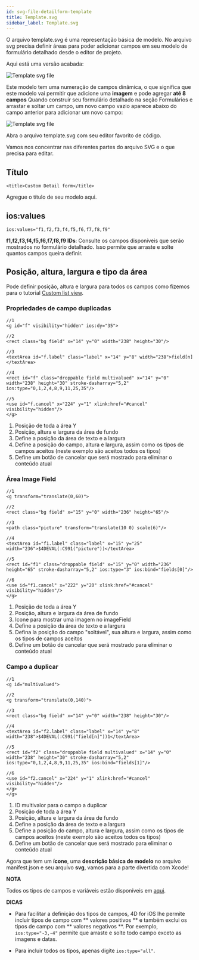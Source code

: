 ```yaml
---
id: svg-file-detailform-template
title: Template.svg
sidebar_label: Template.svg
---
```


O arquivo template.svg é uma representação básica de modelo. No arquivo svg precisa definir áreas para poder adicionar campos em seu modelo de formulário detalhado desde o editor de projeto.

Aqui está uma versão acabada:

![Template svg file](assets/en/custom-detailform/detailform-template-svg-file.png)

Este modelo tem uma numeração de campos dinâmica, o que significa que este modelo vai permitir que adicione uma **imagem** e pode agregar **até 8 campos** Quando construir seu formulário detalhado na seção Formulários e arrastar e soltar um campo, um novo campo vazio aparece abaixo do campo anterior para adicionar um novo campo:

![Template svg file](assets/en/custom-detailform/detailform-dynamic-field-number.png)

Abra o arquivo template.svg com seu editor favorito de código.

Vamos nos concentrar nas diferentes partes do arquivo SVG e o que precisa para editar.

## Título

    <title>Custom Detail form</title>
    

Agregue o título de seu modelo aqui.

## ios:values

    ios:values="f1,f2,f3,f4,f5,f6,f7,f8,f9"
    

**f1,f2,f3,f4,f5,f6,f7,f8,f9 IDs**: Consulte os campos disponíveis que serão mostrados no formulário detalhado. Isso permite que arraste e solte quantos campos queira definir.

## Posição, altura, largura e tipo da área

Pode definir posição, altura e largura para todos os campos como fizemos para o tutorial [Custom list view](creating-listform.html).

### Propriedades de campo duplicadas

    //1
    <g id="f" visibility="hidden" ios:dy="35">
    
    //2
    <rect class="bg field" x="14" y="0" width="238" height="30"/>
    
    //3
    <textArea id="f.label" class="label" x="14" y="8" width="238">field[n]</textArea>
    
    //4
    <rect id="f" class="droppable field multivalued" x="14" y="0" width="238" height="30" stroke-dasharray="5,2" ios:type="0,1,2,4,8,9,11,25,35"/>
    
    //5
    <use id="f.cancel" x="224" y="1" xlink:href="#cancel" visibility="hidden"/>
    </g>
    

1. Posição de toda a área Y
2. Posição, altura e largura da área de fundo
3. Define a posição da área de texto e a largura 
4. Define a posição do campo, altura e largura, assim como os tipos de campos aceitos (neste exemplo são aceitos todos os tipos)
5. Define um botão de cancelar que será mostrado para eliminar o conteúdo atual

### Área Image Field

    //1
    <g transform="translate(0,60)">
    
    //2
    <rect class="bg field" x="15" y="0" width="236" height="65"/>
    
    //3
    <path class="picture" transform="translate(10 0) scale(6)"/>
    
    //4
    <textArea id="f1.label" class="label" x="15" y="25" width="236">$4DEVAL(:C991("picture"))</textArea>
    
    //5
    <rect id="f1" class="droppable field" x="15" y="0" width="236" height="65" stroke-dasharray="5,2" ios:type="3" ios:bind="fields[0]"/>
    
    //6
    <use id="f1.cancel" x="222" y="20" xlink:href="#cancel" visibility="hidden"/>
    </g>
    

1. Posição de toda a área Y
2. Posição, altura e largura da área de fundo
3. Icone para mostrar uma imagem no imageField
4. Define a posição da área de texto e a largura 
5. Defina la posição do campo "soltável", sua altura e largura, assim como os tipos de campos aceitos 
6. Define um botão de cancelar que será mostrado para eliminar o conteúdo atual

### Campo a duplicar

    //1
    <g id="multivalued">
    
    //2
    <g transform="translate(0,140)">
    
    //3
    <rect class="bg field" x="14" y="0" width="238" height="30"/>
    
    //4
    <textArea id="f2.label" class="label" x="14" y="8" width="238">$4DEVAL(:C991("field[n]"))1</textArea>
    
    //5
    <rect id="f2" class="droppable field multivalued" x="14" y="0" width="238" height="30" stroke-dasharray="5,2" ios:type="0,1,2,4,8,9,11,25,35" ios:bind="fields[1]"/>
    
    //6
    <use id="f2.cancel" x="224" y="1" xlink:href="#cancel" visibility="hidden"/>
    </g>
    </g>
    

1. ID multivalor para o campo a duplicar
2. Posição de toda a área Y
3. Posição, altura e largura da área de fundo
4. Define a posição da área de texto e a largura 
5. Define a posição do campo, altura e largura, assim como os tipos de campos aceitos (neste exemplo são aceitos todos os tipos)
6. Define um botão de cancelar que será mostrado para eliminar o conteúdo atual

Agora que tem um **ícone**, uma **descrição básica de modelo** no arquivo manifest.json e seu arquivo **svg**, vamos para a parte divertida com Xcode!<div class = "tips"> 

**NOTA**

Todos os tipos de campos e variáveis estão disponíveis em [aqui](http://doc.4d.com/4Dv17/4D/17/Field-and-Variable-Types.302-3729410.en.html).</div> <div class = "tips"> 

**DICAS**

* Para facilitar a definição dos tipos de campos, 4D for iOS lhe permite incluir tipos de campo com ** valores positivos ** e também exclui os tipos de campo com ** valores negativos **. Por exemplo, ```ios:type="-3,-4"``` permite que arraste e solte todo campo exceto as imagens e datas.

* Para incluir todos os tipos, apenas digite ```ios:type="all"```.</div>